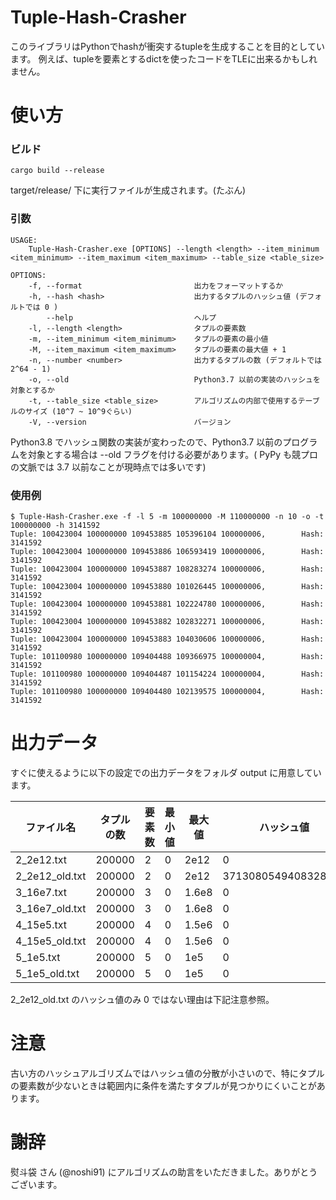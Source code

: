 # Tuple-Hash-Crasher
このライブラリはPythonでhashが衝突するtupleを生成することを目的としています。
例えば、tupleを要素とするdictを使ったコードをTLEに出来るかもしれません。

# 使い方
### ビルド
```
cargo build --release
```
target/release/ 下に実行ファイルが生成されます。(たぶん)

### 引数
```
USAGE:
    Tuple-Hash-Crasher.exe [OPTIONS] --length <length> --item_minimum <item_minimum> --item_maximum <item_maximum> --table_size <table_size>

OPTIONS:
    -f, --format                         出力をフォーマットするか
    -h, --hash <hash>                    出力するタプルのハッシュ値 (デフォルトでは 0 )
        --help                           ヘルプ
    -l, --length <length>                タプルの要素数
    -m, --item_minimum <item_minimum>    タプルの要素の最小値
    -M, --item_maximum <item_maximum>    タプルの要素の最大値 + 1
    -n, --number <number>                出力するタプルの数 (デフォルトでは 2^64 - 1)
    -o, --old                            Python3.7 以前の実装のハッシュを対象とするか
    -t, --table_size <table_size>        アルゴリズムの内部で使用するテーブルのサイズ (10^7 ~ 10^9ぐらい)
    -V, --version                        バージョン
```

Python3.8 でハッシュ関数の実装が変わったので、Python3.7 以前のプログラムを対象とする場合は --old フラグを付ける必要があります。( PyPy も競プロの文脈では 3.7 以前なことが現時点では多いです)

### 使用例
```
$ Tuple-Hash-Crasher.exe -f -l 5 -m 100000000 -M 110000000 -n 10 -o -t 100000000 -h 3141592
Tuple: 100423004 100000000 109453885 105396104 100000006,        Hash: 3141592
Tuple: 100423004 100000000 109453886 106593419 100000006,        Hash: 3141592
Tuple: 100423004 100000000 109453887 108283274 100000006,        Hash: 3141592
Tuple: 100423004 100000000 109453880 101026445 100000006,        Hash: 3141592
Tuple: 100423004 100000000 109453881 102224780 100000006,        Hash: 3141592
Tuple: 100423004 100000000 109453882 102832271 100000006,        Hash: 3141592
Tuple: 100423004 100000000 109453883 104030606 100000006,        Hash: 3141592
Tuple: 101100980 100000000 109404488 109366975 100000004,        Hash: 3141592
Tuple: 101100980 100000000 109404487 101154224 100000004,        Hash: 3141592
Tuple: 101100980 100000000 109404480 102139575 100000004,        Hash: 3141592
```

# 出力データ
すぐに使えるように以下の設定での出力データをフォルダ output に用意しています。

| ファイル名     | タプルの数 | 要素数 | 最小値 | 最大値 | ハッシュ値          | バージョン | 
| -------------- | ---------- | ------ | ------ | ------ | ------------------- | ---------- | 
| 2_2e12.txt     | 200000     | 2      | 0      | 2e12   | 0                   | 3.8~       | 
| 2_2e12_old.txt | 200000     | 2      | 0      | 2e12   | 3713080549408328131 | ~3.7       | 
| 3_16e7.txt     | 200000     | 3      | 0      | 1.6e8  | 0                   | 3.8~       | 
| 3_16e7_old.txt | 200000     | 3      | 0      | 1.6e8  | 0                   | ~3.7       | 
| 4_15e5.txt     | 200000     | 4      | 0      | 1.5e6  | 0                   | 3.8~       | 
| 4_15e5_old.txt | 200000     | 4      | 0      | 1.5e6  | 0                   | ~3.7       | 
| 5_1e5.txt      | 200000     | 5      | 0      | 1e5    | 0                   | 3.8~       | 
| 5_1e5_old.txt  | 200000     | 5      | 0      | 1e5    | 0                   | ~3.7       | 

2_2e12_old.txt のハッシュ値のみ 0 ではない理由は下記注意参照。

# 注意
古い方のハッシュアルゴリズムではハッシュ値の分散が小さいので、特にタプルの要素数が少ないときは範囲内に条件を満たすタプルが見つかりにくいことがあります。

# 謝辞
熨斗袋 さん (@noshi91) にアルゴリズムの助言をいただきました。ありがとうございます。
